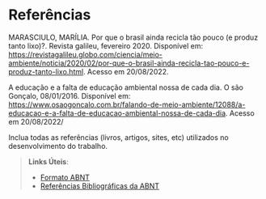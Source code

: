 # Referências

MARASCIULO, MARÍLIA. Por que o brasil ainda recicla tão pouco (e produz tanto lixo)?. Revista galileu, fevereiro 2020. Disponível em: https://revistagalileu.globo.com/ciencia/meio-ambiente/noticia/2020/02/por-que-o-brasil-ainda-recicla-tao-pouco-e-produz-tanto-lixo.html. Acesso em 20/08/2022. ​

A educação e a falta de educação ambiental nossa de cada dia. O são Gonçalo, 08/01/2016. Disponível em: https://www.osaogoncalo.com.br/falando-de-meio-ambiente/12088/a-educacao-e-a-falta-de-educacao-ambiental-nossa-de-cada-dia. Acesso em 20/08/2022/ ​


Inclua todas as referências (livros, artigos, sites, etc) utilizados no desenvolvimento do trabalho.

> **Links Úteis**:
> - [Formato ABNT](https://www.normastecnicas.com/abnt/trabalhos-academicos/referencias/)
> - [Referências Bibliográficas da ABNT](https://comunidade.rockcontent.com/referencia-bibliografica-abnt/)
